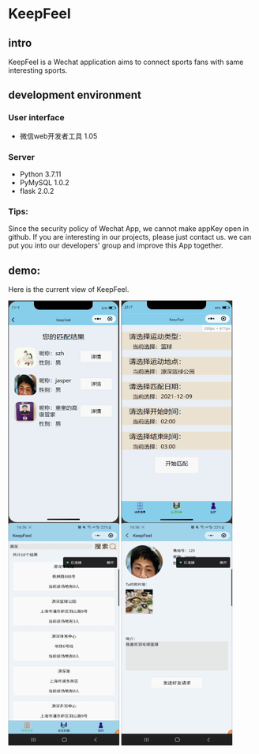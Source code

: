 # KeepFeel
## intro
KeepFeel is a Wechat application aims to connect sports fans with same interesting sports.
## development environment
### User interface
* 微信web开发者工具 1.05

### Server
* Python 3.7.11
* PyMySQL 1.0.2
* flask 2.0.2

### Tips:
Since the security policy of Wechat App, we cannot make appKey open in github. If you are interesting in our projects, please just contact us. we can put you into  our developers' group and improve this App together.

## demo:
Here is the current view of KeepFeel.<br>
<p float="left">
  <img src="https://raw.githubusercontent.com/qz701731tby/KeepFeel/main/demo/1.png" width="225" height="450" align="middle" /> <img src="https://raw.githubusercontent.com/qz701731tby/KeepFeel/main/demo/2.png" width="225" height="450" align="middle" /> <img src="https://raw.githubusercontent.com/qz701731tby/KeepFeel/main/demo/3.png" width="225" height="450" align="middle" /> <img src="https://raw.githubusercontent.com/qz701731tby/KeepFeel/main/demo/4.png" width="225" height="450" align="middle" />
</p>
